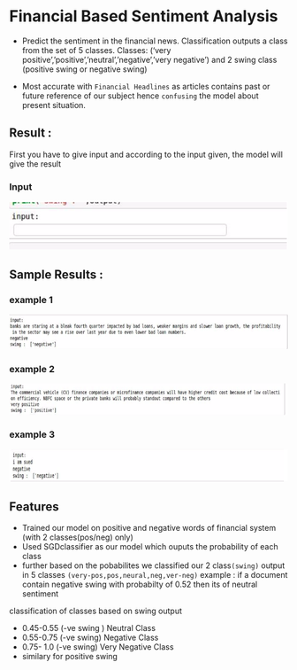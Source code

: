 # Financial Based Sentiment Analysis


- Predict the sentiment in the financial news. Classification outputs a class from the set of 5 classes. Classes: (‘very positive’,’positive’,’neutral’,’negative’,’very negative’) and 2 swing class (positive swing or negative swing)

- Most accurate with `Financial Headlines` as articles contains past or future reference of our subject hence `confusing` the model about present situation.


## Result :

First you have to give input and according to the input given, the model will give the result


### Input

![INPUT](https://github.com/rushil83/financial_based_sentimentanalysis/blob/master/images/input.png)


## Sample Results : 

   ### example 1
![Example_1](https://github.com/rushil83/financial_based_sentimentanalysis/blob/master/images/example1.png)


   ### example 2
![Example_2](https://github.com/rushil83/financial_based_sentimentanalysis/blob/master/images/example2.png)


   ### example 3
![Example_3](https://github.com/rushil83/financial_based_sentimentanalysis/blob/master/images/example3.png)


## Features

-  Trained our model on positive and negative words of financial system (with 2 classes(pos/neg) only)
-  Used SGDclassifier as our model which ouputs the probability of each class
-  further based on the pobabilites we classified our 2 class`(swing)` output in 5 classes `(very-pos,pos,neural,neg,ver-neg)`
    example : if a document contain negative swing with probabilty of 0.52 then its of neutral sentiment


classification of classes based on swing output
  - 0.45-0.55 (-ve swing ) Neutral Class
  - 0.55-0.75 (-ve swing) Negative Class
  - 0.75- 1.0 (-ve swing) Very Negative Class
  - similary for positive swing





